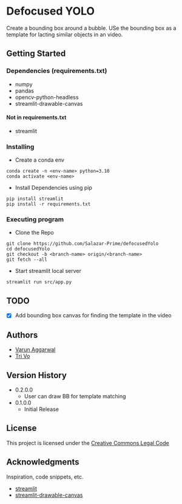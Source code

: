 # Defocused YOLO 

Create a bounding box around a bubble. USe the bounding box as a template for lacting similar objects in an video. 

## Getting Started

### Dependencies (requirements.txt)

* numpy
* pandas
* opencv-python-headless
* streamlit-drawable-canvas

#### Not in requirements.txt
* streamlit
  
### Installing

* Create a conda env
```
conda create -n <env-name> python=3.10
conda activate <env-name>
```
* Install Dependencies using pip
```
pip install streamlit
pip install -r requirements.txt 
```

### Executing program

* Clone the Repo
```
git clone https://github.com/Salazar-Prime/defocusedYolo
cd defocusedYolo
git checkout -b <branch-name> origin/<branch-name>
git fetch --all
```
* Start streamlit local server
```
streamlit run src/app.py
```
## TODO

- [x] Add bounding box canvas for finding the template in the video

## Authors

* [Varun Aggarwal](https://www.linkedin.com/in/aggarwal-v/)
* [Tri Vo](https://github.com/qtris123)

## Version History

* 0.2.0.0
    * User can draw BB for template matching
* 0.1.0.0
    * Initial Release

## License

This project is licensed under the [Creative Commons Legal Code](https://github.com/Salazar-Prime/defocusedYolo/blob/main/LICENSE) 

## Acknowledgments

Inspiration, code snippets, etc.
* [streamlit](streamlit.io)
* [streamlit-drawable-canvas](https://github.com/andfanilo/streamlit-drawable-canvas)
